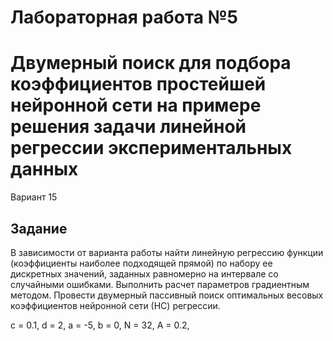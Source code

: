 # Лабораторная работа №5
# Двумерный поиск для подбора коэффициентов простейшей нейронной сети на примере решения задачи линейной регрессии экспериментальных данных
Вариант 15

## Задание

В зависимости от варианта работы найти линейную регрессию функции (коэффициенты наиболее подходящей прямой) по набору ее дискретных значений, заданных равномерно на интервале со случайными ошибками. Выполнить расчет параметров градиентным методом. Провести двумерный пассивный поиск оптимальных весовых коэффициентов нейронной сети (НС) регрессии.

c = 0.1,
d = 2,
a = -5,
b = 0,
N = 32,
A = 0.2,
